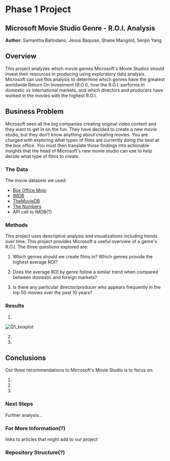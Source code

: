 # Phase 1 Project
## Microsoft Movie Studio Genre - R.O.I. Analysis

**Author**: Samantha Baltodano, Jesus Baquiax, Shane Mangold, Senjin Yang


## Overview 

This project analyzes which movie genres Microsoft's Movie Studios should invest their resources in producing using exploratory data analysis. Microsoft can use this analysis to determine which genres have the greatest worldwide Return On Investment (R.O.I), how the R.O.I. performs in domestic vs international markets, and which directors and producers have worked in the movies with the highest R.O.I.


## Business Problem

Microsoft sees all the big companies creating original video content and they want to get in on the fun. They have decided to create a new movie studio, but they don’t know anything about creating movies. You are charged with exploring what types of films are currently doing the best at the box office. You must then translate those findings into actionable insights that the head of Microsoft's new movie studio can use to help decide what type of films to create.


### The Data

The movie datasets we used:

* [Box Office Mojo](https://www.boxofficemojo.com/)
* [IMDB](https://www.imdb.com/)
* [TheMovieDB](https://www.themoviedb.org/)
* [The Numbers](https://www.the-numbers.com/)
* API call to IMDB(?)


### Methods

This project uses descriptive analysis and visualizations including trends over time. This project provides Microsoft a useful overview of a genre's R.O.I. The three questions explored are:

1) Which genres should we create films in? Which genres provide the highest average ROI?

2) Does the average ROI by genre follow a similar trend when compared between domestic and foreign markets?

3) Is there any particular director/producer who appears frequently in the top 50 movies over the past 10 years?


### Results


1) 

![Q1_boxplot](./images/Q1_avg_worldwide_roi_for_the_top_5_genres.jpg)


2)

3)


## Conclusions


Our three recommendations to Microsoft's Movie Studio is to focus on:

1) 

2) 

3)


### Next Steps

Further analysis...


### For More Information(?)

links to articles that might add to our project

### Repository Structure(?)

